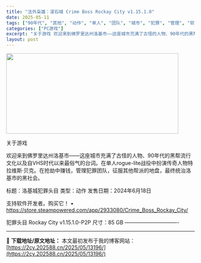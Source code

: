 ```yaml
---
title: "法外枭雄：滚石城 Crime Boss Rockay City v1.15.1.0"
date: 2025-05-11
tags: ["90年代", "其他", "动作", "单人", "团队", "城市", "犯罪", "管理", "软件"]
categories: ["PC游戏"]
excerpt: "关于游戏 欢迎来到佛罗里达州洛基市——这座城市充满了古怪的人物、90年代的黑帮流行文化以及自VHS时代以来最俗气的台词。在单人rogue-lite战役中扮演传奇人物特拉维斯·贝克。在抢劫中赚钱，管理犯罪团队，征服其他帮派的地盘，最终统治洛基市的黑社会。 标题：洛基城犯罪头目 类型：动作 发售日期：2&hellip;"
layout: post
---
```


<img class="aligncenter size-full wp-image-13173" src="https://2cy.202588.cn/wp-content/uploads/2025/05/202505101729222.webp" alt="" width="460" height="215" />

关于游戏

欢迎来到佛罗里达州洛基市——这座城市充满了古怪的人物、90年代的黑帮流行文化以及自VHS时代以来最俗气的台词。在单人rogue-lite战役中扮演传奇人物特拉维斯·贝克。在抢劫中赚钱，管理犯罪团队，征服其他帮派的地盘，最终统治洛基市的黑社会。

标题：洛基城犯罪头目
类型：动作
发售日期：2024年6月18日

支持软件开发者。购买它！
• https://store.steampowered.com/app/2933080/Crime_Boss_Rockay_City/

犯罪头目 Rockay City v1.15.1.0-P2P
尺寸：85 GB
——————————-

---
📖 **下载地址/原文地址：** 本文最初发布于我的博客网站：[https://2cy.202588.cn/2025/05/13196/](https://2cy.202588.cn/2025/05/13196/)

